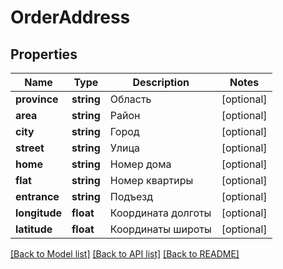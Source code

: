 # OrderAddress

## Properties
Name | Type | Description | Notes
------------ | ------------- | ------------- | -------------
**province** | **string** | Область | [optional] 
**area** | **string** | Район | [optional] 
**city** | **string** | Город | [optional] 
**street** | **string** | Улица | [optional] 
**home** | **string** | Номер дома | [optional] 
**flat** | **string** | Номер квартиры | [optional] 
**entrance** | **string** | Подъезд | [optional] 
**longitude** | **float** | Координата долготы | [optional] 
**latitude** | **float** | Координаты широты | [optional] 

[[Back to Model list]](../../README.md#documentation-for-models) [[Back to API list]](../../README.md#documentation-for-api-endpoints) [[Back to README]](../../README.md)

